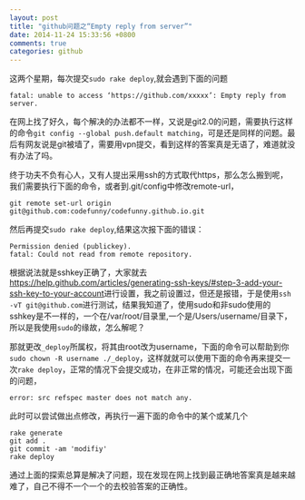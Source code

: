 ```yaml
---
layout: post
title: "github问题之“Empty reply from server”"
date: 2014-11-24 15:33:56 +0800
comments: true
categories: github
---
```



这两个星期，每次提交`sudo rake deploy`,就会遇到下面的问题

	fatal: unable to access ‘https://github.com/xxxxx’: Empty reply from server.

在网上找了好久，每个解决的办法都不一样，又说是git2.0的问题，需要执行这样的命令`git config --global push.default matching`，可是还是同样的问题。最后有网友说是git被墙了，需要用vpn提交，看到这样的答案真是无语了，难道就没有办法了吗。

<!-- more  -->

终于功夫不负有心人，又有人提出采用ssh的方式取代https，那么怎么搬到呢，我们需要执行下面的命令，或者到.git/config中修改remote-url，

	git remote set-url origin git@github.com:codefunny/codefunny.github.io.git

然后再提交`sudo rake deploy`,结果这次报下面的错误：

	Permission denied (publickey).
	fatal: Could not read from remote repository.

根据说法就是sshkey正确了，大家就去<https://help.github.com/articles/generating-ssh-keys/#step-3-add-your-ssh-key-to-your-account>进行设置，我之前设置过，但还是报错，于是使用`ssh -vT git@github.com`进行测试，结果我知道了，使用sudo和非sudo使用的sshkey是不一样的，一个在/var/root/目录里,一个是/Users/username/目录下，所以是我使用`sudo`的缘故，怎么解呢？

那就更改`_deploy`所属权，将其由root改为username，下面的命令可以帮助到你`sudo chown -R username ./_deploy`，这样就就可以使用下面的命令再来提交一次`rake deploy`，正常的情况下会提交成功，在非正常的情况，可能还会出现下面的问题，

	error: src refspec master does not match any.

此时可以尝试做出点修改，再执行一遍下面的命令中的某个或某几个

	rake generate
	git add .
	git commit -am 'modifiy'
	rake deploy

通过上面的探索总算是解决了问题，现在发现在网上找到最正确地答案真是越来越难了，自己不得不一个一个的去校验答案的正确性。

